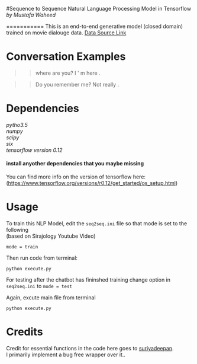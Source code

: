 #Sequence to Sequence Natural Language Processing Model in Tensorflow
_by Mustafa Waheed_

===========
This is an end-to-end generative model (closed domain) trained on movie dialouge data.
[Data Source Link](https://www.cs.cornell.edu/~cristian/Cornell_Movie-Dialogs_Corpus.html)




Conversation Examples
===========
>> where are you?
I ' m here .

>>Do you remember me?
Not really .



Dependencies
============
_pytho3.5_  
_numpy_  
_scipy_  
_six_  
_tensorflow version 0.12_  

#### install anyother dependencies that you maybe missing


You can find more info on the version of tensorflow here:  
(https://www.tensorflow.org/versions/r0.12/get_started/os_setup.html)



Usage
===========
To train this NLP Model, edit the `seq2seq.ini` file so that mode is set to the following  
(based on Sirajology Youtube Video)

`mode = train`  

Then run code from terminal:  
 
``python execute.py``

For testing after the chatbot has fininshed training change option in  `seq2seq.ini` to `mode = test`  

Again, excute main file from terminal  

``python execute.py``




Credits
===========
Credit for essential functions in the code here goes to [suriyadeepan](https://github.com/suriyadeepan).  
I primarily implement a bug free wrapper over it.. 
